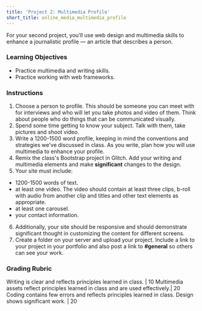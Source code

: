 ```yaml
---
title: 'Project 2: Multimedia Profile'
short_title: online_media_multimedia_profile
---
```


For your second project, you'll use web design and multimedia skills to enhance a journalistic profile &mdash; an article that describes a person.

### Learning Objectives

- Practice multimedia and writing skills.
- Practice working with web frameworks.

### Instructions

1. Choose a person to profile. This should be someone you can meet with for interviews and who will let you take photos and video of them. Think about people who do things that can be communicated visually.
2. Spend some time getting to know your subject. Talk with them, take pictures and shoot video.
3. Write a 1200-1500 word profile, keeping in mind the conventions and strategies we've discussed in class. As you write, plan how you will use multimedia to enhance your profile.
4. Remix the class's Bootstrap project in Glitch. Add your writing and multimedia elements and make <strong>significant</strong> changes to the design.
5. Your site must include:
  - 1200-1500 words of text.
  - at least one video. The video should contain at least three clips, b-roll with audio from another clip and titles and other text elements as appropriate.
  - at least one carousel.
  - your contact information.
6. Additionally, your site should be responsive and should demonstrate significant thought in customizing the content for different screens.
7. Create a folder on your server and upload your project. Include a link to your project in your portfolio and also post a link to __#general__ so others can see your work.

### Grading Rubric

Writing is clear and reflects principles learned in class. | 10
Multimedia assets reflect principles learned in class and are used effectively.| 20
Coding contains few errors and reflects principles learned in class. Design shows significant work. | 20
